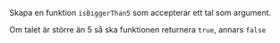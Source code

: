 Skapa en funktion `isBiggerThan5` som accepterar ett tal som argument.

Om talet är större än 5 så ska funktionen returnera `true`, annars `false`

